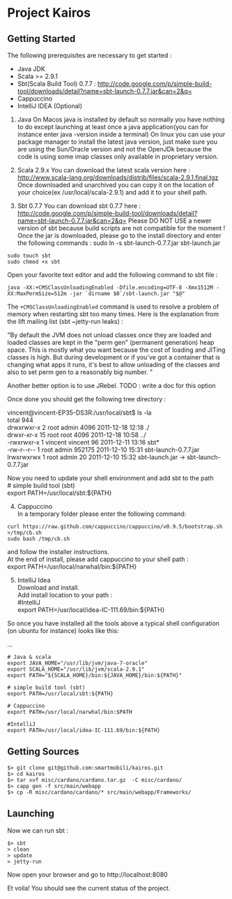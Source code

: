 Project Kairos
==============

Getting Started
---------------
The following prerequisites are necessary to get started :

* Java JDK
* Scala >= 2.9.1
* Sbt(Scala Build Tool) 0.7.7 : http://code.google.com/p/simple-build-tool/downloads/detail?name=sbt-launch-0.7.7.jar&can=2&q=
* Cappuccino
* IntelliJ IDEA (Optional)

1) Java 
On Macos java is installed by default so normally you have nothing to do except launching at least once a java application(you can for instance enter java -version inside a terminal)
On linux you can use your package manager to install the latest java version, just make sure you are
using the Sun/Oracle version and not the OpenJDk because the code is using some imap classes only
available in proprietary version.

2) Scala 2.9.x
You can download the latest scala version here : http://www.scala-lang.org/downloads/distrib/files/scala-2.9.1.final.tgz
Once downloaded and unarchived you can copy it on the location of your choice(ex /usr/local/scala-2.9.1) and add it to your shell path.

3) Sbt 0.7.7
You can download sbt 0.7.7 here : http://code.google.com/p/simple-build-tool/downloads/detail?name=sbt-launch-0.7.7.jar&can=2&q=
Please DO NOT USE a newer version of sbt because build scripts are not compatible for the moment !
Once the jar is downloaded, please go to the install directory and enter the following commands :
sudo ln -s sbt-launch-0.7.7.jar sbt-launch.jar

`sudo touch sbt`  
`sudo chmod +x sbt`  

Open your favorite text editor and add the following command to sbt file :

    java -XX:+CMSClassUnloadingEnabled -Dfile.encoding=UTF-8 -Xmx1512M -XX:MaxPermSize=512m -jar `dirname $0`/sbt-launch.jar "$@"

The `+CMSClassUnloadingEnabled` command is used to resolve a problem of memory when restarting sbt too many times.
Here is the explanation from the lift mailing list (sbt ~jetty-run leaks) :

"By default the JVM does not unload classes once they are loaded and loaded 
classes are kept in the "perm gen" (permanent generation) heap space.  This 
is mostly what you want because the cost of loading and JITing classes is 
high.  But during development or if you've got a container that is changing 
what apps it runs, it's best to allow unloading of the classes and also to 
set perm gen to a reasonably big number. "

Another better option is to use JRebel. TODO : write a doc for this option 

Once done you should get the following tree directory :

vincent@vincent-EP35-DS3R:/usr/local/sbt$ ls -la  
total 944  
drwxrwxr-x  2 root    admin     4096 2011-12-18 12:18 ./  
drwxr-xr-x 15 root    root      4096 2011-12-18 10:58 ../  
-rwxrwxr-x  1 vincent vincent     96 2011-12-11 13:16 sbt*  
-rw-r--r--  1 root    admin   952175 2011-12-10 15:31 sbt-launch-0.7.7.jar  
lrwxrwxrwx  1 root    admin       20 2011-12-10 15:32 sbt-launch.jar -> sbt-launch-0.7.7.jar  

Now you need to update your shell environment and add sbt to the path  
    # simple build tool (sbt)  
    export PATH=/usr/local/sbt:${PATH}  

4) Cappuccino  
In a temporary folder please enter the following command:  
  
`curl https://raw.github.com/cappuccino/cappuccino/v0.9.5/bootstrap.sh >/tmp/cb.sh`  
`sudo bash /tmp/cb.sh`  

and follow the installer instructions.  
At the end of install, please add cappuccino to your shell path :  
    export PATH=/usr/local/narwhal/bin:${PATH}  

5) IntelliJ Idea  
Download and install.  
Add install location to your path :  
    #IntelliJ  
    export PATH=/usr/local/idea-IC-111.69/bin:${PATH}  



So once you have installed all the tools above 
a typical shell configuration (on ubuntu for instance) looks like this:

...

    # Java & scala  
    export JAVA_HOME="/usr/lib/jvm/java-7-oracle"  
    export SCALA_HOME="/usr/lib/jvm/scala-2.9.1"  
    export PATH="${SCALA_HOME}/bin:${JAVA_HOME}/bin:${PATH}"  

    # simple build tool (sbt)  
    export PATH=/usr/local/sbt:${PATH}  

    # Cappuccino  
    export PATH=/usr/local/narwhal/bin:$PATH  

    #IntelliJ  
    export PATH=/usr/local/idea-IC-111.69/bin:${PATH}  

Getting Sources  
---------------  
  
`$> git clone git@github.com:smartmobili/kairos.git`  
`$> cd kairos`  
`$> tar xvf misc/cardano/cardano.tar.gz  -C misc/cardano/`  
`$> capp gen -f src/main/webapp`  
`$> cp -R misc/cardano/cardano/* src/main/webapp/Frameworks/`  



Launching
---------------

Now we can run sbt :  

`$> sbt`  
`> clean`  
`> update`  
`> jetty-run`  

Now open your browser and go to http://localhost:8080  

Et voila! You should see the current status of the project.  


